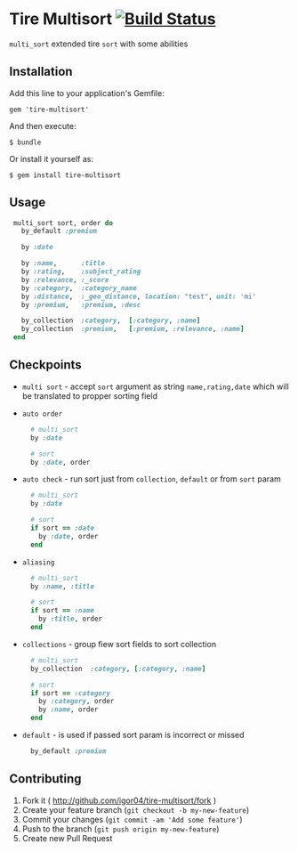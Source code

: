 # Tire Multisort [![Build Status](https://travis-ci.org/igor04/tire-multisort.png?branch=master)](https://travis-ci.org/igor04/tire-multisort)

`multi_sort` extended tire `sort` with some abilities

## Installation

Add this line to your application's Gemfile:

    gem 'tire-multisort'

And then execute:

    $ bundle

Or install it yourself as:

    $ gem install tire-multisort

## Usage

```ruby
 multi_sort sort, order do
   by_default :premium

   by :date

   by :name,      :title
   by :rating,    :subject_rating
   by :relevance, :_score
   by :category,  :category_name
   by :distance,  :_geo_distance, location: "test", unit: 'mi'
   by :premium,   :premium, :desc

   by_collection  :category,  [:category, :name]
   by_collection  :premium,   [:premium, :relevance, :name]
 end
```

## Checkpoints

- `multi sort` - accept `sort` argument as string `name,rating,date` which
  will be translated to propper sorting field

- `auto order`

  ```ruby
    # multi_sort
    by :date
  ```

  ```ruby
    # sort
    by :date, order
  ```

- `auto check` - run sort just from `collection`, `default` or from `sort` param

  ```ruby
    # multi_sort
    by :date
  ```

  ```ruby
    # sort
    if sort == :date
      by :date, order
    end
  ```


- `aliasing`

  ```ruby
    # multi_sort
    by :name, :title
  ```

  ```ruby
    # sort
    if sort == :name
      by :title, order
    end
  ```

- `collections` - group fiew sort fields to sort collection

  ```ruby
    # multi_sort
    by_collection  :category, [:category, :name]
  ```

  ```ruby
    # sort
    if sort == :category
      by :category, order
      by :name, order
    end
  ```

- `default` - is used if passed sort param is incorrect or missed

  ```ruby
    by_default :premium
  ```

## Contributing

1. Fork it ( http://github.com/igor04/tire-multisort/fork )
2. Create your feature branch (`git checkout -b my-new-feature`)
3. Commit your changes (`git commit -am 'Add some feature'`)
4. Push to the branch (`git push origin my-new-feature`)
5. Create new Pull Request
